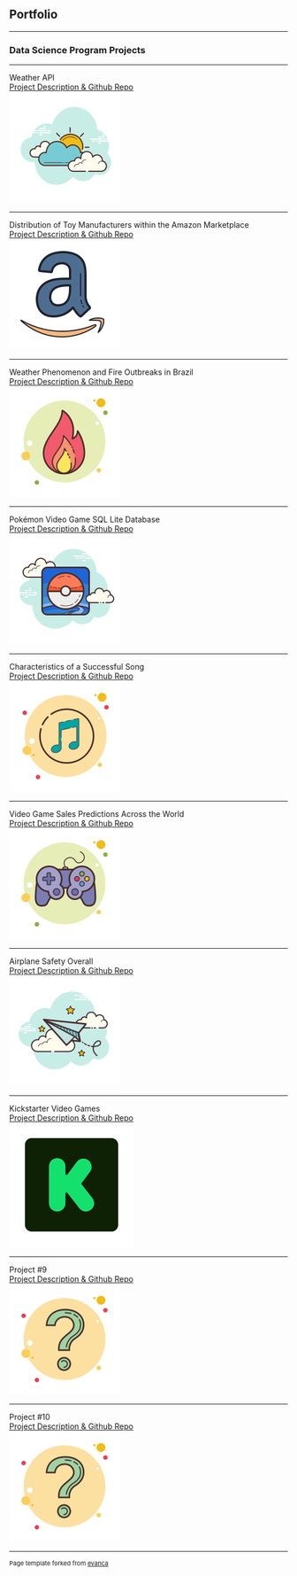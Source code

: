 ## Portfolio

---

### Data Science Program Projects
---

Weather API
<br> 
[Project Description & Github Repo](https://github.com/gabriel-valenzuela/Valenzuela_Gabriel_DSC510/blob/master/README.md)
<br> 
<img src="images/WeatherAPI.png?raw=true"/>

---
Distribution of Toy Manufacturers within the Amazon Marketplace
<br>
[Project Description & Github Repo](https://github.com/gabriel-valenzuela/Valenzuela_Gabriel_DSC520/blob/master/README.md)
<br>
<img src="images/AmazonToys.png?raw=true"/>

---
Weather Phenomenon and Fire Outbreaks in Brazil
<br>
[Project Description & Github Repo](https://github.com/gabriel-valenzuela/Valenzuela_Gabriel_DSC530/blob/master/README.md)
<br>
<img src="images/FireOutbreaks.png?raw=true"/>

---
Pokémon Video Game SQL Lite Database
<br>
[Project Description & Github Repo](https://github.com/gabriel-valenzuela/Valenzuela_Gabriel_DSC540/blob/master/README.md)
<br>
<img src="images/PokemonIcon.png?raw=true"/>

---
Characteristics of a Successful Song
<br>
[Project Description & Github Repo](https://github.com/gabriel-valenzuela/Valenzuela_Gabriel_DSC550/blob/master/README.md)
<br>
<img src="images/PopularSong.png?raw=true"/>

---
Video Game Sales Predictions Across the World
<br>
[Project Description & Github Repo](https://github.com/gabriel-valenzuela/Valenzuela_Gabriel_DSC630/blob/master/README.md)
<br>
<img src="images/VideoGameIcon.png?raw=true"/>

---
Airplane Safety Overall
<br>
[Project Description & Github Repo](https://github.com/gabriel-valenzuela/Valenzuela_Gabriel_DSC640/blob/master/README.md)
<br>
<img src="images/AirplaneIcon.png?raw=true"/>

---
Kickstarter Video Games
<br>
[Project Description & Github Repo](https://github.com/gabriel-valenzuela/Valenzuela_Gabriel_DSC680/blob/master/README.md)
<br>
<img src="images/KickstaterIcon.png?raw=true"/>

---
Project #9
<br>
[Project Description & Github Repo]()
<br>
<img src="images/QuestionMarkIcon.png?raw=true"/>

---
Project #10
<br>
[Project Description & Github Repo]()
<br>
<img src="images/QuestionMarkIcon.png?raw=true"/>

---
<p style="font-size:11px">Page template forked from <a href="https://github.com/evanca/quick-portfolio">evanca</a></p>
<!-- Remove above link if you don't want to attibute -->
